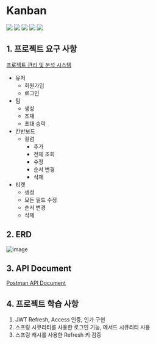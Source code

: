 # Kanban

<img src="https://img.shields.io/badge/SpringBoot-6DB33F?style=for-the-badge&logo=SpringBoot&logoColor=white"> <img src="https://img.shields.io/badge/SpringSecurity-6DB33F?style=for-the-badge&logo=SpringSecurity&logoColor=white"> <img src="https://img.shields.io/badge/JSONWebTokens-000000?style=for-the-badge&logo=JSONWebTokens&logoColor=white"> 
 <img src="https://img.shields.io/badge/Redis-DC382D?style=for-the-badge&logo=Redis&logoColor=white"> <img src="https://img.shields.io/badge/MySQL-4479A1?style=for-the-badge&logo=MySQL&logoColor=white">
 
## 1. 프로젝트 요구 사항
[프로젝트 관리 및 분석 시스템](https://bow-hair-db3.notion.site/eda9a8a7560a40a1993f11c7363832a8)

- 유저
  - 회원가입
  - 로그인
- 팀
  - 생성
  - 조채
  - 초대 승락
- 칸반보드
  - 컬럼
    - 추가
    - 전체 조회
    - 수정
    - 순서 변경
    - 삭제
 - 티켓
    - 생성
    - 모든 필드 수정
    - 순서 변경
    - 삭제

## 2. ERD
![image](https://github.com/O0oO0Oo/Kanban/assets/110446760/621506a8-ab86-48a2-819e-471bf1a7247e)

## 3. API Document
[Postman API Document](https://documenter.getpostman.com/view/23050535/2s9YeK4ALg)

## 4. 프로젝트 학습 사항
1. JWT Refresh, Access 인증, 인가 구현
2. 스프링 시큐리티를 사용한 로그인 기능, 메서드 시큐리티 사용
3. 스프링 캐시를 사용한 Refresh 키 검증
